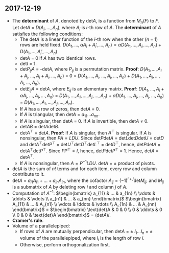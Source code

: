 ## 2017-12-19

- The __determinant__ of $A$, denoted by det$A$, is a function from $M_n(F)$ to $F$. Let det$A$ = $D(A_i,...,A_n)$, where $A_i$ is $i$-th row of $A$. The __determinant__ of $A$ satisfies the following conditions:
    - The det$A$ is a linear function of the $i$-th row when the other $(n-1)$ rows are held fixed. $D(A_1,...,αA_i+A_i',...,A_n) = αD(A_1,...,A_i,...,A_n) + D(A_1,...,A_i',...,A_n)$
    - det$A$ = 0 if $A$ has two identical rows.
    - det$I$ = 1.
    - det$P_{ij}A$ = -det$A$, where $P_{ij}$ is a permutation matrix. __Proof__: $D(A_1,...,A_i+A_j,...,A_j+A_i,...,A_n)$ = 0 = $D(A_1,...,A_i,...,A_j,...,A_n)$ + $D(A_1,...,A_j,...,A_i,...,A_n)$.
    - det$E_{ij}A$ = det$A$, where $E_{ij}$ is an elementary matrix. __Proof__: $D(A_1,...,A_i+αA_j,...,A_j,...,A_n)$ = $D(A_1,...,A_i,...,A_j,...,A_n)$ + $αD(A_1,...,A_j,...,A_j,...,A_n)$ = $D(A_1,...,A_i,...,A_j,...,A_n)$.
    - If $A$ has a row of zeros, then det$A$ = 0.
    - If $A$ is triangular, then det$A$ = $a_{11}...a_{nn}$.
    - If $A$ is singular, then det$A$ = 0. If $A$ is invertible, then det$A$ ≠ 0.
    - det$AB$ = det$A$det$B$.
    - det$A^\top$ = det$A$. __Proof__: If $A$ is singular, then $A^\top$ is singular. If $A$ is nonsingular, then $PA=LDU$. Since det$P$det$A$ = det$L$det$D$det$U$ = det$D$ and det$A^\top$det$P^\top$ = det$U^\top$det$D^\top$det$L^\top$ = det$D^\top$, hence, det$P$det$A$ = det$A^\top$det$P^\top$. Since $PP^\top = I$, hence, det$P$det$P^\top$ = 1. Hence, det$A$ = det$A^\top$.
    - If $A$ is nonsingular, then $A = P^{-1}LDU$. det$A$ = ± product of pivots.
- det$A$ is the sum of $n!$ terms and for each item, every row and column contribute to it.
- det$A$ = $a_{i1}A_{i1} + ... + a_{in}A_{in}$, where the cofactor $A_{ij} = (-1)^{i+j}$det$M_{ij}$, and $M_{ij}$ is a submatrix of $A$ by deleting row $i$ and column $j$ of $A$.
- Computation of $A^{-1}$: $\begin{bmatrix} a_{11} & ... & a_{1n} \\ \vdots & \ddots & \vdots \\ a_{n1} & ... & a_{nn} \end{bmatrix}$ $\begin{bmatrix} A_{11} & ... & A_{n1} \\ \vdots & \ddots & \vdots \\ A_{1n} & ... & A_{nn} \end{bmatrix}$ = $\begin{bmatrix} \text{det}A & 0 & 0 \\ 0 & \ddots & 0 \\ 0 & 0 & \text{det}A \end{bmatrix}$ = (det$A$)$I$.
- __Cramer's rule__.
- Volume of a parallelepiped:
    - If rows of $A$ are mutually perpendicular, then det$A$ = ± $l_1...l_n$ = ± volume of the parallelepiped, where $l_i$ is the length of row $i$.
    - Otherwise, perform orthogonalization first.
